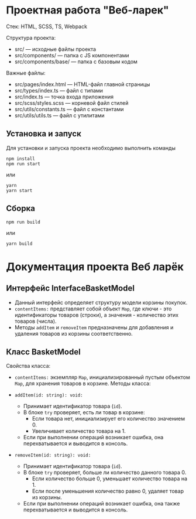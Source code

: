 # Проектная работа "Веб-ларек"

Стек: HTML, SCSS, TS, Webpack

Структура проекта:
- src/ — исходные файлы проекта
- src/components/ — папка с JS компонентами
- src/components/base/ — папка с базовым кодом

Важные файлы:
- src/pages/index.html — HTML-файл главной страницы
- src/types/index.ts — файл с типами
- src/index.ts — точка входа приложения
- src/scss/styles.scss — корневой файл стилей
- src/utils/constants.ts — файл с константами
- src/utils/utils.ts — файл с утилитами

## Установка и запуск
Для установки и запуска проекта необходимо выполнить команды

```
npm install
npm run start
```

или

```
yarn
yarn start
```
## Сборка

```
npm run build
```

или

```
yarn build
```

# Документация проекта Веб ларёк

## Интерфейс InterfaceBasketModel
- Данный интерфейс определяет структуру модели корзины покупок.
- `contentItems:` представляет собой объект `Map`, где ключи - это идентификаторы товаров (строки), а значения - количество этих товаров (числа).
- Методы `addItem` и `removeItem` предназначены для добавления и удаления товаров из корзины соответственно.

## Класс BasketModel
Свойства класса:
  - `contentItems:` экземпляр `Map`, инициализированный пустым объектом `Map`, для хранения товаров в корзине.
Методы класса:
  - `addItem(id: string): void:`
    - Принимает идентификатор товара (`id`).
    - В блоке `try` проверяет, есть ли товар в корзине:
      - Если товара нет, инициализирует его количество значением 0.
      - Увеличивает количество товара на 1.
    - Если при выполнении операций возникает ошибка, она перехватывается и выводится в консоль.

  - `removeItem(id: string): void:`
    - Принимает идентификатор товара (`id`).
    - В блоке `try` проверяет, больше ли количество данного товара 0.
      - Если количество больше 0, уменьшает количество товара на 1.
      - Если после уменьшения количество равно 0, удаляет товар из корзины.
    - Если при выполнении операций возникает ошибка, она также перехватывается и выводится в консоль.
